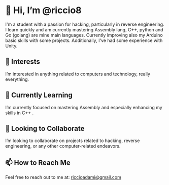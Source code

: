 # 👋 Hi, I’m @riccio8

I'm a student with a passion for hacking, particularly in reverse engineering. I learn quickly and am currently mastering Assembly lang,  C++, python and Go (golang) are mine main languages. Currently improving also my Arduino basic skills with some projects. Additionally, I've had some experience with Unity.

## 👀 Interests
I’m interested in anything related to computers and technology, really everything.

## 🌱 Currently Learning
I’m currently focused on mastering Assembly and especially enhancing my skills in C++ . 

## 💞️ Looking to Collaborate
I’m looking to collaborate on projects related to hacking, reverse engineering, or any other computer-related endeavors. 

## 📫 How to Reach Me
Feel free to reach out to me at: [riccioadami@gmail.com](mailto:riccioadami@gmail.com)